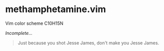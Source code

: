 methamphetamine.vim
===================

Vim color scheme
C10H15N 

*Incomplete...*

> Just because you shot Jesse James, don't make you Jesse James.
